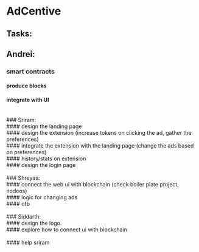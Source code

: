 # AdCentive

## Tasks:

## Andrei:<br/>
### smart contracts<br/>
#### produce blocks<br/>
#### integrate with UI<br/>
<br/>
### Sriram:<br/>
#### design the landing page<br/>
#### design the extension (increase tokens on clicking the ad, gather the preferences)<br/>
#### integrate the extension with the landing page (change the ads based on preferences)<br/>
#### history/stats on extension<br/>
#### design the login page<br/>
<br/>
### Shreyas:<br/>
#### connect the web ui with blockchain (check boiler plate project, nodeos)<br/>
#### logic for changing ads<br/>
#### ofb<br/>
<br/>
### Siddarth:<br/>
#### design the logo.<br/>
#### explore how to connect ui with blockchain<br/><br/>
#### help sriram<br/>
<br/>
<br/>




